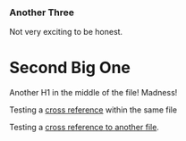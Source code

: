 ### Another Three

Not very exciting to be honest.

# Second Big One

Another H1 in the middle of the file! Madness!

Testing a [cross reference](#another-three) within the same file

Testing a [cross reference to another file](#whoa).
